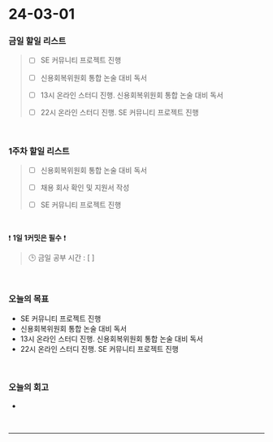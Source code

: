 # 24-03-01
### 금일 할일 리스트
> - [ ]  SE 커뮤니티 프로젝트 진행
>
> - [ ]  신용회복위원회 통합 논술 대비 독서
>
> - [ ]  13시 온라인 스터디 진행. 신용회복위원회 통합 논술 대비 독서
>
> - [ ]  22시 온라인 스터디 진행. SE 커뮤니티 프로젝트 진행

<br/>

### 1주차 할일 리스트  
> - [ ]  신용회복위원회 통합 논술 대비 독서
>
> - [ ]  채용 회사 확인 및 지원서 작성
>
> - [ ]  SE 커뮤니티 프로젝트 진행

<br/>

❗ **1일 1커밋은 필수** ❗
> 🕒 금일 공부 시간 : [  ]

<br/>

### 오늘의 목표
- SE 커뮤니티 프로젝트 진행
- 신용회복위원회 통합 논술 대비 독서
- 13시 온라인 스터디 진행. 신용회복위원회 통합 논술 대비 독서
- 22시 온라인 스터디 진행. SE 커뮤니티 프로젝트 진행

<br>

### 오늘의 회고
- 


<br/>

------------  
